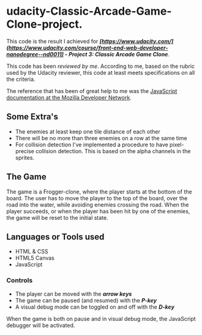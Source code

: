 # udacity-Classic-Arcade-Game-Clone-project.

This code is the result I achieved for ***[https://www.udacity.com/](https://www.udacity.com/course/front-end-web-developer-nanodegree--nd0011) - Project 3: Classic Arcade Game Clone***.

This code has been *reviewed by me*. According to me, based on the rubric used
by the Udacity reviewer, this code at least meets specifications on all the
criteria.

The reference that has been of great help to me was the [JavaScript
documentation at the Mozilla Developer Network](https://developer.mozilla.org/en-US/docs/Web/JavaScript/Reference/Operators/delete).

## Some Extra's

* The enemies at least keep one tile distance of each other
* There will be no more than three enemies on a row at the same time
* For collision detection I've implemented a procedure to have
pixel-precise collision detection. This is based on the alpha channels
in the sprites.

## The Game

The game is a Frogger-clone, where the player starts at the bottom of
the board. The user has to move the player to the top of the board, over
the road into the water, while avoiding enemies crossing the road.
When the player succeeds, or when the player has been hit by one of the
enemies, the game will be reset to the initial state.


## Languages or Tools used

* HTML & CSS
* HTML5 Canvas
* JavaScript 

### Controls

* The player can be moved with the ***arrow keys***
* The game can be paused (and resumed) with the ***P-key***
* A visual debug mode can be toggled on and off with the ***D-key***

When the game is both on pause and in visual debug mode, the JavaScript
debugger will be activated.

